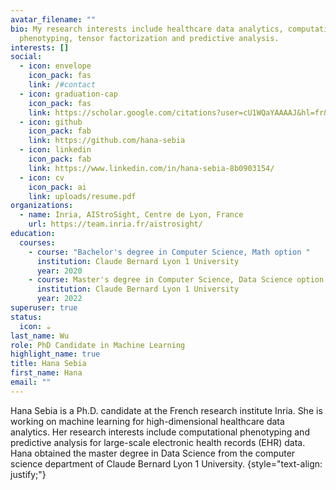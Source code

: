 ```yaml
---
avatar_filename: ""
bio: My research interests include healthcare data analytics, computational
  phenotyping, tensor factorization and predictive analysis.
interests: []
social:
  - icon: envelope
    icon_pack: fas
    link: /#contact
  - icon: graduation-cap
    icon_pack: fas
    link: https://scholar.google.com/citations?user=cU1WQaYAAAAJ&hl=fr&oi=sra
  - icon: github
    icon_pack: fab
    link: https://github.com/hana-sebia
  - icon: linkedin
    icon_pack: fab
    link: https://www.linkedin.com/in/hana-sebia-8b0903154/
  - icon: cv
    icon_pack: ai
    link: uploads/resume.pdf
organizations:
  - name: Inria, AIStroSight, Centre de Lyon, France
    url: https://team.inria.fr/aistrosight/
education:
  courses:
    - course: "Bachelor's degree in Computer Science, Math option "
      institution: Claude Bernard Lyon 1 University
      year: 2020
    - course: Master's degree in Computer Science, Data Science option
      institution: Claude Bernard Lyon 1 University
      year: 2022
superuser: true
status:
  icon: ☕️
last_name: Wu
role: PhD Candidate in Machine Learning
highlight_name: true
title: Hana Sebia
first_name: Hana
email: ""
---
```

Hana Sebia is a Ph.D. candidate at the French research institute Inria. She is working on machine learning for high-dimensional healthcare data analytics. Her research interests include computational phenotyping and predictive analysis for large-scale electronic health records (EHR) data. Hana obtained the master degree in Data Science from the computer science department of Claude Bernard Lyon 1 University. 
{style="text-align: justify;"}

